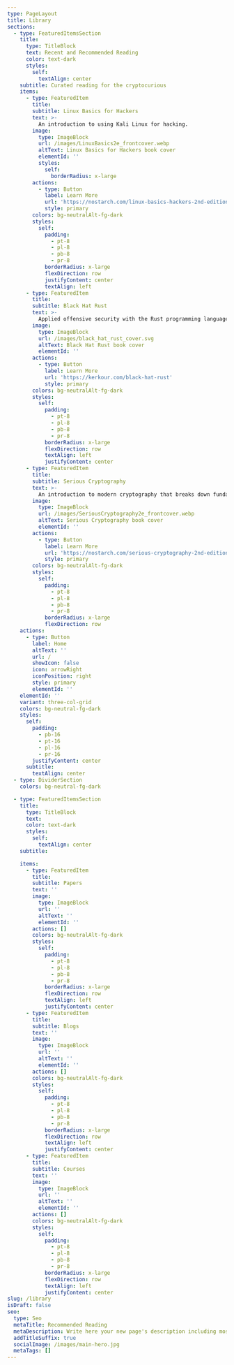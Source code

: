 ```yaml
---
type: PageLayout
title: Library
sections:
  - type: FeaturedItemsSection
    title:
      type: TitleBlock
      text: Recent and Recommended Reading
      color: text-dark
      styles:
        self:
          textAlign: center
    subtitle: Curated reading for the cryptocurious
    items:
      - type: FeaturedItem
        title:
        subtitle: Linux Basics for Hackers
        text: >-
          An introduction to using Kali Linux for hacking.
        image:
          type: ImageBlock
          url: /images/LinuxBasics2e_frontcover.webp
          altText: Linux Basics for Hackers book cover
          elementId: ''
          styles:
            self:
              borderRadius: x-large
        actions:
          - type: Button
            label: Learn More
            url: 'https://nostarch.com/linux-basics-hackers-2nd-edition'
            style: primary
        colors: bg-neutralAlt-fg-dark
        styles:
          self:
            padding:
              - pt-8
              - pl-8
              - pb-8
              - pr-8
            borderRadius: x-large
            flexDirection: row
            justifyContent: center
            textAlign: left
      - type: FeaturedItem
        title:
        subtitle: Black Hat Rust
        text: >-
          Applied offensive security with the Rust programming language
        image:
          type: ImageBlock
          url: /images/black_hat_rust_cover.svg
          altText: Black Hat Rust book cover
          elementId: ''
        actions:
          - type: Button
            label: Learn More
            url: 'https://kerkour.com/black-hat-rust'
            style: primary
        colors: bg-neutralAlt-fg-dark
        styles:
          self:
            padding:
              - pt-8
              - pl-8
              - pb-8
              - pr-8
            borderRadius: x-large
            flexDirection: row
            textAlign: left
            justifyContent: center
      - type: FeaturedItem
        title:
        subtitle: Serious Cryptography
        text: >-
          An introduction to modern cryptography that breaks down fundamental mathematical concepts without shying away from meaty discussions of how they work.
        image:
          type: ImageBlock
          url: /images/SeriousCryptography2e_frontcover.webp
          altText: Serious Cryptography book cover
          elementId: ''
        actions:
          - type: Button
            label: Learn More
            url: 'https://nostarch.com/serious-cryptography-2nd-edition'
            style: primary
        colors: bg-neutralAlt-fg-dark
        styles:
          self:
            padding:
              - pt-8
              - pl-8
              - pb-8
              - pr-8
            borderRadius: x-large
            flexDirection: row
    actions:
      - type: Button
        label: Home
        altText: ''
        url: /
        showIcon: false
        icon: arrowRight
        iconPosition: right
        style: primary
        elementId: ''
    elementId: ''
    variant: three-col-grid
    colors: bg-neutral-fg-dark
    styles:
      self:
        padding:
          - pb-16
          - pt-16
          - pl-16
          - pr-16
        justifyContent: center
      subtitle:
        textAlign: center
  - type: DividerSection
    colors: bg-neutral-fg-dark

  - type: FeaturedItemsSection
    title:
      type: TitleBlock
      text:
      color: text-dark
      styles:
        self:
          textAlign: center
    subtitle:

    items:
      - type: FeaturedItem
        title:
        subtitle: Papers
        text: ''
        image:
          type: ImageBlock
          url: ''
          altText: ''
          elementId: ''
        actions: []
        colors: bg-neutralAlt-fg-dark
        styles:
          self:
            padding:
              - pt-8
              - pl-8
              - pb-8
              - pr-8
            borderRadius: x-large
            flexDirection: row
            textAlign: left
            justifyContent: center
      - type: FeaturedItem
        title:
        subtitle: Blogs
        text: ''
        image:
          type: ImageBlock
          url: ''
          altText: ''
          elementId: ''
        actions: []
        colors: bg-neutralAlt-fg-dark
        styles:
          self:
            padding:
              - pt-8
              - pl-8
              - pb-8
              - pr-8
            borderRadius: x-large
            flexDirection: row
            textAlign: left
            justifyContent: center
      - type: FeaturedItem
        title:
        subtitle: Courses
        text: ''
        image:
          type: ImageBlock
          url: ''
          altText: ''
          elementId: ''
        actions: []
        colors: bg-neutralAlt-fg-dark
        styles:
          self:
            padding:
              - pt-8
              - pl-8
              - pb-8
              - pr-8
            borderRadius: x-large
            flexDirection: row
            textAlign: left
            justifyContent: center
slug: /library
isDraft: false
seo:
  type: Seo
  metaTitle: Recommended Reading
  metaDescription: Write here your new page's description including most relevant keywords.
  addTitleSuffix: true
  socialImage: /images/main-hero.jpg
  metaTags: []
---
```

